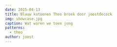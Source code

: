 ```yaml
---
date: 2015-04-13
title: Blauw katoenen Theo broek door joostdecock
img: showcase.jpg
caption: Wat waren we toen jong
patterns:
  - theo
author: joost
---
```


